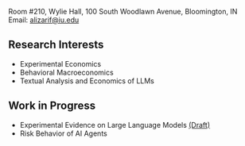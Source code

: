 Room #210, Wylie Hall, 100 South Woodlawn Avenue, Bloomington, IN  
Email: alizarif@iu.edu  

## Research Interests

- Experimental Economics
- Behavioral Macroeconomics
- Textual Analysis and Economics of LLMs

## Work in Progress

- Experimental Evidence on Large Language Models [(Draft)](https://papers.ssrn.com/sol3/papers.cfm?abstract_id=4825076)
- Risk Behavior of AI Agents
